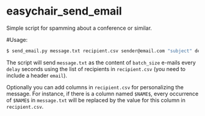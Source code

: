 # easychair_send_email
Simple script for spamming about a conference or similar.



#Usage:
```bash
$ send_email.py message.txt recipient.csv sender@email.com "subject" delay batch_size
```
The script will send ```message.txt``` as the content of  ```batch_size``` e-mails every ```delay``` seconds using the list of recipients in ```recipient.csv``` (you need to include a header ```email```). 

Optionally you can add columns in ```recipient.csv``` for personalizing the message. For instance, if there is a column named ```$NAME$```, every occurrence of ```$NAME$``` in ```message.txt``` will be replaced by the value for this column in ```recipient.csv```.
